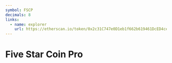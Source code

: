 ```yaml
---
symbol: FSCP
decimals: 8
links:
  - name: explorer
    url: https://etherscan.io/token/0x2c31C747e0D1eb1f662b619461DcED4ce5ca22Ea
---
```


# Five Star Coin Pro
